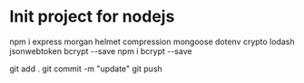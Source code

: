 # Init project for nodejs

npm i express morgan helmet compression mongoose dotenv crypto lodash jsonwebtoken bcrypt --save
npm i bcrypt --save

git add .
git commit -m "update"
git push




